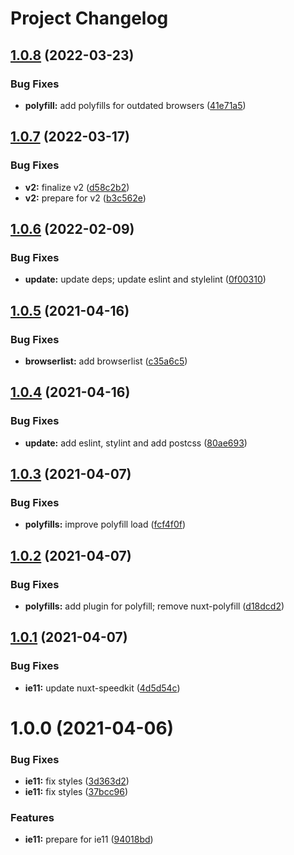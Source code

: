 # Project Changelog

## [1.0.8](https://github.com/GrabarzUndPartner/nuxt-speedkit-example/compare/v1.0.7...v1.0.8) (2022-03-23)


### Bug Fixes

* **polyfill:** add polyfills for outdated browsers ([41e71a5](https://github.com/GrabarzUndPartner/nuxt-speedkit-example/commit/41e71a5a5e6365c716afa443bca4906011a7cf54))

## [1.0.7](https://github.com/GrabarzUndPartner/nuxt-speedkit-example/compare/v1.0.6...v1.0.7) (2022-03-17)


### Bug Fixes

* **v2:** finalize v2 ([d58c2b2](https://github.com/GrabarzUndPartner/nuxt-speedkit-example/commit/d58c2b281d149bd9e590cbb38fb1f81a216476e1))
* **v2:** prepare for v2 ([b3c562e](https://github.com/GrabarzUndPartner/nuxt-speedkit-example/commit/b3c562efd2e81e3b360d9d1446f6f003572eef72))

## [1.0.6](https://github.com/GrabarzUndPartner/nuxt-speedkit-example/compare/v1.0.5...v1.0.6) (2022-02-09)


### Bug Fixes

* **update:** update deps; update eslint and stylelint ([0f00310](https://github.com/GrabarzUndPartner/nuxt-speedkit-example/commit/0f00310f77cacb92a13f68cf17257d04f948d838))

## [1.0.5](https://github.com/GrabarzUndPartner/nuxt-speedkit-example/compare/v1.0.4...v1.0.5) (2021-04-16)


### Bug Fixes

* **browserlist:** add browserlist ([c35a6c5](https://github.com/GrabarzUndPartner/nuxt-speedkit-example/commit/c35a6c51879f42d72fa5eb950d845eb433308ee2))

## [1.0.4](https://github.com/GrabarzUndPartner/nuxt-speedkit-example/compare/v1.0.3...v1.0.4) (2021-04-16)


### Bug Fixes

* **update:** add eslint, stylint and add postcss ([80ae693](https://github.com/GrabarzUndPartner/nuxt-speedkit-example/commit/80ae693b76f758a2a6127d7b8d6ec27c00547fff))

## [1.0.3](https://github.com/GrabarzUndPartner/nuxt-speedkit-example/compare/v1.0.2...v1.0.3) (2021-04-07)


### Bug Fixes

* **polyfills:** improve polyfill load ([fcf4f0f](https://github.com/GrabarzUndPartner/nuxt-speedkit-example/commit/fcf4f0f761410ed7592ef03898b2801a32f1a2c4))

## [1.0.2](https://github.com/GrabarzUndPartner/nuxt-speedkit-example/compare/v1.0.1...v1.0.2) (2021-04-07)


### Bug Fixes

* **polyfills:** add plugin for polyfill; remove nuxt-polyfill ([d18dcd2](https://github.com/GrabarzUndPartner/nuxt-speedkit-example/commit/d18dcd2644f6b3ef485fd464ba0e1544d54c8b5c))

## [1.0.1](https://github.com/GrabarzUndPartner/nuxt-speedkit-example/compare/v1.0.0...v1.0.1) (2021-04-07)


### Bug Fixes

* **ie11:** update nuxt-speedkit ([4d5d54c](https://github.com/GrabarzUndPartner/nuxt-speedkit-example/commit/4d5d54c9fb5cca5bc57fde8ef9d59abb702db1ce))

# 1.0.0 (2021-04-06)


### Bug Fixes

* **ie11:** fix styles ([3d363d2](https://github.com/GrabarzUndPartner/nuxt-speedkit-example/commit/3d363d2f1b1070115b73008c6ab0bf3c24e11f89))
* **ie11:** fix styles ([37bcc96](https://github.com/GrabarzUndPartner/nuxt-speedkit-example/commit/37bcc96c5e198507a0a3a80783db853640a9a35b))


### Features

* **ie11:** prepare for ie11 ([94018bd](https://github.com/GrabarzUndPartner/nuxt-speedkit-example/commit/94018bd664ec06dbbe2aec9dd65dead7694ff32b))
